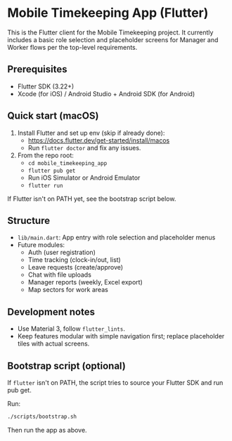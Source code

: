 # Mobile Timekeeping App (Flutter)

This is the Flutter client for the Mobile Timekeeping project. It currently includes a basic role selection and placeholder screens for Manager and Worker flows per the top-level requirements.

## Prerequisites
- Flutter SDK (3.22+)
- Xcode (for iOS) / Android Studio + Android SDK (for Android)

## Quick start (macOS)
1) Install Flutter and set up env (skip if already done):
   - https://docs.flutter.dev/get-started/install/macos
   - Run `flutter doctor` and fix any issues.
2) From the repo root:
   - `cd mobile_timekeeping_app`
   - `flutter pub get`
   - Run iOS Simulator or Android Emulator
   - `flutter run`

If Flutter isn't on PATH yet, see the bootstrap script below.

## Structure
- `lib/main.dart`: App entry with role selection and placeholder menus
- Future modules:
  - Auth (user registration)
  - Time tracking (clock-in/out, list)
  - Leave requests (create/approve)
  - Chat with file uploads
  - Manager reports (weekly, Excel export)
  - Map sectors for work areas

## Development notes
- Use Material 3, follow `flutter_lints`.
- Keep features modular with simple navigation first; replace placeholder tiles with actual screens.

## Bootstrap script (optional)
If `flutter` isn't on PATH, the script tries to source your Flutter SDK and run pub get.

Run:

```sh
./scripts/bootstrap.sh
```

Then run the app as above.